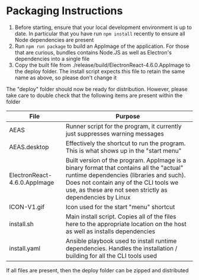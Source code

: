 # Packaging Instructions
1. Before starting, ensure that your local development environment is up to date. In particular that you have run `npm install` recently to ensure all Node dependencies are present
2. Run `npm run package` to build an AppImage of the application. For those that are curious, bundles contains Node.JS as well as Electron's dependencies into a single file
3. Copy the built file from ./release/build/ElectronReact-4.6.0.AppImage to the deploy folder. The install script expects this file to retain the same name as above, so please don't change it

The "deploy" folder should now be ready for distribution. However, please take care to double check that the following items are present within the folder

| File                         | Purpose                                                                                                                                                                                |
|------------------------------|----------------------------------------------------------------------------------------------------------------------------------------------------------------------------------------|
| AEAS                         | Runner script for the program, it currently just suppresses warning messages                                                                                                           |
| AEAS.desktop                 | Effectively the shortcut to run the program. This is what shows up in the "start menu"                                                                                                 |
| ElectronReact-4.6.0.AppImage | Built version of the program. AppImage is a binary format that contains all the "actual" runtime dependencies (libraries and such). Does not contain any of the CLI tools we use, as these are not seen strictly as dependencies by Linux |
| ICON-V1.gif                  | Icon used for the start "menu" shortcut                                                                                                                                                |
| install.sh                   | Main install script. Copies all of the files here to the appropriate location on the host as well as installs dependencies                                                             |
| install.yaml                 | Ansible playbook used to install runtime dependencies. Handles the installation / building for all the CLI tools used                                                                  |

If all files are present, then the deploy folder can be zipped and distributed
